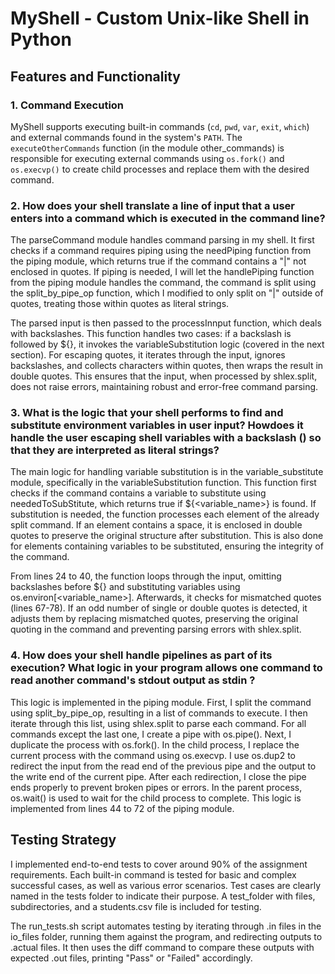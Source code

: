 # MyShell - Custom Unix-like Shell in Python

## Features and Functionality

### 1. Command Execution
MyShell supports executing built-in commands (`cd`, `pwd`, `var`, `exit`, `which`) and external commands found in the system's `PATH`. The `executeOtherCommands` function (in the module other_commands) is responsible for executing external commands using `os.fork()` and `os.execvp()` to create child processes and replace them with the desired command.

### 2. How does your shell translate a line of input that a user enters into a command which is executed in the command line?
The parseCommand module handles command parsing in my shell. It first checks if a command requires piping using the needPiping function from the piping module, which returns true if the command contains a "|" not enclosed in quotes. If piping is needed, I will let the handlePiping function from the piping module handles the command, the command is split using the split_by_pipe_op function, which I modified to only split on "|" outside of quotes, treating those within quotes as literal strings.

The parsed input is then passed to the processInnput function, which deals with backslashes. This function handles two cases: if a backslash is followed by ${}, it invokes the variableSubstitution logic (covered in the next section). For escaping quotes, it iterates through the input, ignores backslashes, and collects characters within quotes, then wraps the result in double quotes. This ensures that the input, when processed by shlex.split, does not raise errors, maintaining robust and error-free command parsing.

### 3. What is the logic that your shell performs to find and substitute environment variables in user input? Howdoes it handle the user escaping shell variables with a backslash (\) so that they are interpreted as literal strings?
The main logic for handling variable substitution is in the variable_substitute module, specifically in the variableSubstitution function. This function first checks if the command contains a variable to substitute using neededToSubStitute, which returns true if ${<variable_name>} is found. If substitution is needed, the function processes each element of the already split command. If an element contains a space, it is enclosed in double quotes to preserve the original structure after substitution. This is also done for elements containing variables to be substituted, ensuring the integrity of the command.

From lines 24 to 40, the function loops through the input, omitting backslashes before ${} and substituting variables using os.environ[<variable_name>]. Afterwards, it checks for mismatched quotes (lines 67-78). If an odd number of single or double quotes is detected, it adjusts them by replacing mismatched quotes, preserving the original quoting in the command and preventing parsing errors with shlex.split.

### 4. How does your shell handle pipelines as part of its execution? What logic in your program allows one command to read another command's stdout output as stdin ?

This logic is implemented in the piping module. First, I split the command using split_by_pipe_op, resulting in a list of commands to execute. I then iterate through this list, using shlex.split to parse each command. For all commands except the last one, I create a pipe with os.pipe(). Next, I duplicate the process with os.fork(). In the child process, I replace the current process with the command using os.execvp. I use os.dup2 to redirect the input from the read end of the previous pipe and the output to the write end of the current pipe. After each redirection, I close the pipe ends properly to prevent broken pipes or errors. In the parent process, os.wait() is used to wait for the child process to complete. This logic is implemented from lines 44 to 72 of the piping module.


## Testing Strategy
I implemented end-to-end tests to cover around 90% of the assignment requirements. Each built-in command is tested for basic and complex successful cases, as well as various error scenarios. Test cases are clearly named in the tests folder to indicate their purpose. A test_folder with files, subdirectories, and a students.csv file is included for testing.

The run_tests.sh script automates testing by iterating through .in files in the io_files folder, running them against the program, and redirecting outputs to .actual files. It then uses the diff command to compare these outputs with expected .out files, printing "Pass" or "Failed" accordingly.




